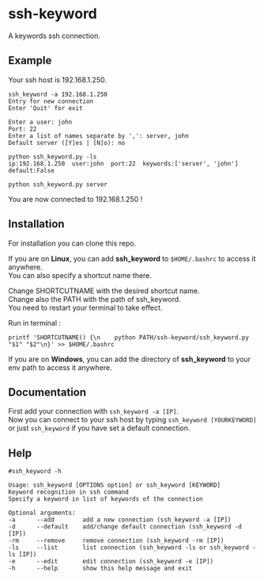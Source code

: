# ssh-keyword
A keywords ssh connection.


Example
-------------

Your ssh host is 192.168.1.250.

```
ssh_keyword -a 192.168.1.250
Entry for new connection
Enter 'Quit' for exit

Enter a user: john
Port: 22
Enter a list of names separate by ',': server, john
Default server ([Y]es | [N]o): no

python ssh_keyword.py -ls
ip:192.168.1.250  user:john  port:22  keywords:['server', 'john']  default:False

python ssh_keyword.py server
```
You are now connected to 192.168.1.250 !


Installation
------------

For installation you can clone this repo.


If you are on **Linux**, you can add **ssh_keyword** to `$HOME/.bashrc` to access it anywhere.\
You can also specify a shortcut name there.

Change SHORTCUTNAME with the desired shortcut name.\
Change also the PATH with the path of ssh_keyword.\
You need to restart your terminal to take effect.

Run in terminal :
```
printf 'SHORTCUTNAME() {\n    python PATH/ssh-keyword/ssh_keyword.py "$1" "$2"\n}' >> $HOME/.bashrc
```


If you are on **Windows**, you can add the directory of **ssh_keyword** to your env path to access it anywhere. 


Documentation
-------------

First add your connection with `ssh_keyword -a [IP]`.\
Now you can connect to your ssh host by typing `ssh_keyword [YOURKEYWORD]` or just `ssh_keyword` if you have set a default connection.


Help
----

```
#ssh_keyword -h

Usage: ssh_keyword [OPTIONS option] or ssh_keyword [KEYWORD]
Keyword recognition in ssh command
Specify a keyword in list of keywords of the connection

Optional arguments:
-a      --add        add a new connection (ssh_keyword -a [IP])
-d      --default    add/change default connection (ssh_keyword -d [IP])
-rm     --remove     remove connection (ssh_keyword -rm [IP])
-ls     --list       list connection (ssh_keyword -ls or ssh_keyword -ls [IP])
-e      --edit       edit connection (ssh_keyword -e [IP])
-h      --help       show this help message and exit
```
